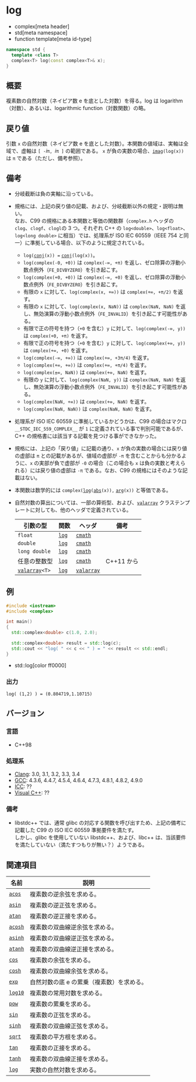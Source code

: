 # log
* complex[meta header]
* std[meta namespace]
* function template[meta id-type]

```cpp
namespace std {
  template <class T>
  complex<T> log(const complex<T>& x);
}
```

## 概要
複素数の自然対数（ネイピア数 e を底とした対数）を得る。log は logarithm（対数）、あるいは、logarithmic function（対数関数）の略。


## 戻り値
引数 `x` の自然対数（ネイピア数 e を底とした対数）。本関数の値域は、実軸は全域で、虚軸は `[ -`*i*`π, `*i*`π ]` の範囲である。
`x` が負の実数の場合、[`imag`](imag.md)`(log(x))` は `π` である（ただし、備考参照）。


## 備考
- 分岐截断は負の実軸に沿っている。
- 規格には、上記の戻り値の記載、および、分岐截断以外の規定・説明は無い。  
	なお、C99 の規格にある本関数と等価の関数群（`complex.h` ヘッダの `clog`、`clogf`、`clogl`の 3 つ。それぞれ C++ の `log<double>`、`log<float>`、`log<long double>` に相当）では、処理系が ISO IEC 60559（IEEE 754 と同一）に準拠している場合、以下のように規定されている。
	- `log(`[`conj`](conj.md)`(x)) =` [`conj`](conj.md)`(log(x))`。
	- `log(complex(-0, +0))` は `complex(-∞, +π)` を返し、ゼロ除算の浮動小数点例外（`FE_DIVBYZERO`）を引き起こす。
	- `log(complex(+0, +0))` は `complex(-∞, +0)` を返し、ゼロ除算の浮動小数点例外（`FE_DIVBYZERO`）を引き起こす。
	- 有限の `x` に対して、`log(complex(x, +∞))` は `complex(+∞, +π/2)` を返す。
	- 有限の `x` に対して、`log(complex(x, NaN))` は `complex(NaN, NaN)` を返し、無効演算の浮動小数点例外（`FE_INVALID`）を引き起こす可能性がある。
	- 有限で正の符号を持つ（`+0` を含む）`y` に対して、`log(complex(-∞, y))` は `complex(+0, +π)` を返す。
	- 有限で正の符号を持つ（`+0` を含む）`y` に対して、`log(complex(+∞, y))` は `complex(+∞, +0)` を返す。
	- `log(complex(-∞, +∞))` は `complex(+∞, +3π/4)` を返す。
	- `log(complex(+∞, +∞))` は `complex(+∞, +π/4)` を返す。
	- `log(complex(±∞, NaN))` は `complex(+∞, NaN)` を返す。
	- 有限の `y` に対して、`log(complex(NaN, y))` は `complex(NaN, NaN)` を返し、無効演算の浮動小数点例外（`FE_INVALID`）を引き起こす可能性がある。
	- `log(complex(NaN, +∞))` は `complex(+∞, NaN)` を返す。
	- `log(complex(NaN, NaN))` は `complex(NaN, NaN)` を返す。
- 処理系が ISO IEC 60559 に準拠しているかどうかは、C99 の場合はマクロ `__STDC_IEC_559_COMPLEX__` が `1` に定義されている事で判別可能であるが、C++ の規格書には該当する記載を見つける事ができなかった。
- 規格には、上記の「戻り値」に記載の通り、`x` が負の実数の場合には戻り値の虚部は `π` との記載があるが、値域の虚部が `-π` を含むことからも分かるように、`x` の実部が負で虚部が `-0` の場合（この場合も `x` は負の実数と考えられる）には戻り値の虚部は `-π` である。なお、C99 の規格にはそのような記載はない。
- 本関数は数学的には `complex(`[`log`](/reference/cmath/log.md)`(`[`abs`](abs.md)`(x)),` [`arg`](arg.md)`(x))` と等価である。
- 自然対数の算出については、一部の算術型、および、[`valarray`](/reference/valarray.md) クラステンプレートに対しても、他のヘッダで定義されている。

	| 引数の型                                  | 関数                                         | ヘッダ                               | 備考       |
	|-------------------------------------------|----------------------------------------------|--------------------------------------|------------|
	| `float`                                   | [`log`](/reference/cmath/log.md)             | [`cmath`](/reference/cmath.md)       |            |
	| `double`                                  | [`log`](/reference/cmath/log.md)             | [`cmath`](/reference/cmath.md)       |            |
	| `long double`                             | [`log`](/reference/cmath/log.md)             | [`cmath`](/reference/cmath.md)       |            |
	| 任意の整数型                              | [`log`](/reference/cmath/log.md)             | [`cmath`](/reference/cmath.md)       | C++11 から |
	| [`valarray`](/reference/valarray.md)`<T>` | [`log`](/reference/valarray/valarray/log.md) | [`valarray`](/reference/valarray.md) |            |


## 例
```cpp example
#include <iostream>
#include <complex>

int main()
{
  std::complex<double> c(1.0, 2.0);

  std::complex<double> result = std::log(c);
  std::cout << "log( " << c << " ) = " << result << std::endl;
}
```
* std::log[color ff0000]

### 出力
```
log( (1,2) ) = (0.804719,1.10715)
```


## バージョン
### 言語
- C++98

### 処理系
- [Clang](/implementation.md#clang): 3.0, 3.1, 3.2, 3.3, 3.4
- [GCC](/implementation.md#gcc): 4.3.6, 4.4.7, 4.5.4, 4.6.4, 4.7.3, 4.8.1, 4.8.2, 4.9.0
- [ICC](/implementation.md#icc): ??
- [Visual C++](/implementation.md#visual_cpp): ??

### 備考
- libstdc++ では、通常 glibc の対応する関数を呼び出すため、上記の備考に記載した C99 の ISO IEC 60559 準拠要件を満たす。  
	しかし、glibc を使用していない libstdc++、および、libc++ は、当該要件を満たしていない（満たすつもりが無い？）ようである。


## 関連項目
| 名前                               | 説明                                      |
|------------------------------------|-------------------------------------------|
| [`acos`](acos.md)                  | 複素数の逆余弦を求める。                  |
| [`asin`](asin.md)                  | 複素数の逆正弦を求める。                  |
| [`atan`](atan.md)                  | 複素数の逆正接を求める。                  |
| [`acosh`](acosh.md)                | 複素数の双曲線逆余弦を求める。            |
| [`asinh`](asinh.md)                | 複素数の双曲線逆正弦を求める。            |
| [`atanh`](atanh.md)                | 複素数の双曲線逆正接を求める。            |
| [`cos`](cos.md)                    | 複素数の余弦を求める。                    |
| [`cosh`](cosh.md)                  | 複素数の双曲線余弦を求める。              |
| [`exp`](exp.md)                    | 自然対数の底 e の累乗（複素数）を求める。 |
| [`log10`](log10.md)                | 複素数の常用対数を求める。                |
| [`pow`](pow.md)                    | 複素数の累乗を求める。                    |
| [`sin`](sin.md)                    | 複素数の正弦を求める。                    |
| [`sinh`](sinh.md)                  | 複素数の双曲線正弦を求める。              |
| [`sqrt`](sqrt.md)                  | 複素数の平方根を求める。                  |
| [`tan`](tan.md)                    | 複素数の正接を求める。                    |
| [`tanh`](tanh.md)                  | 複素数の双曲線正接を求める。              |
| [`log`](/reference/cmath/log.md)   | 実数の自然対数を求める。                  |
